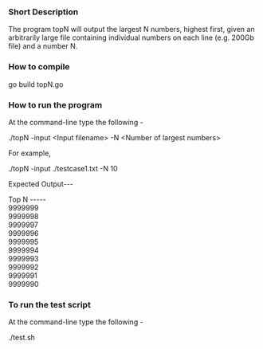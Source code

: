 ### Short Description

The program topN will output the largest N numbers, highest first, given an arbitrarily large file  containing individual numbers on each line (e.g. 200Gb file) and a number N.

### How to compile

go build topN.go

### How to run the program

At the command-line type the following - 

./topN -input \<Input filename\> -N \<Number of largest numbers\>

For example,

./topN -input ./testcase1.txt -N 10

Expected Output---

Top N -----  
9999999  
9999998  
9999997  
9999996  
9999995  
9999994  
9999993  
9999992  
9999991  
9999990  

### To run the test script

At the command-line type the following -

./test.sh 

